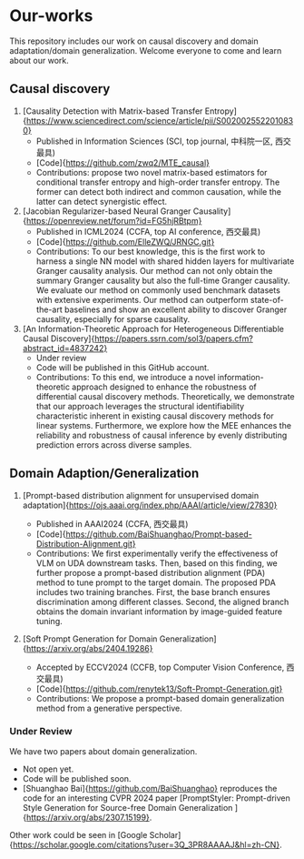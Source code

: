 # Our-works
This repository includes our work on causal discovery and domain adaptation/domain generalization.
Welcome everyone to come and learn about our work.

## Causal discovery

1. [Causality Detection with Matrix-based Transfer Entropy]{https://www.sciencedirect.com/science/article/pii/S0020025522010830}
   - Published in Information Sciences (SCI, top journal, 中科院一区, 西交最具)
   - [Code]{https://github.com/zwq2/MTE_causal}
   - Contributions: propose two novel matrix-based estimators for conditional transfer entropy and high-order transfer entropy.
     The former can detect both indirect and common causation, while the latter can detect synergistic effect. 
2. [Jacobian Regularizer-based Neural Granger Causality]{https://openreview.net/forum?id=FG5hjRBtpm}
   - Published in ICML2024 (CCFA, top AI conference, 西交最具)
   - [Code]{https://github.com/ElleZWQ/JRNGC.git}
   - Contributions: To our best knowledge, this is the first work to harness a single NN model with shared hidden layers for multivariate Granger causality analysis. Our method can not only obtain the summary Granger causality but also the full-time Granger causality. We evaluate our method on commonly used benchmark datasets with extensive experiments. Our method can
outperform state-of-the-art baselines and show an excellent ability to discover Granger causality, especially for sparse causality.
3. [An Information-Theoretic Approach for Heterogeneous Differentiable Causal Discovery]{https://papers.ssrn.com/sol3/papers.cfm?abstract_id=4837242}
   - Under review
   - Code will be published in this GitHub account.
   - Contributions: To this end, we introduce a novel information-theoretic approach designed to enhance the robustness of differential causal discovery methods. Theoretically, we demonstrate that our approach leverages the structural identifiability characteristic inherent in existing causal discovery methods for linear systems. Furthermore, we explore how the MEE
enhances the reliability and robustness of causal inference by evenly distributing prediction errors across diverse samples.

## Domain Adaption/Generalization

1. [Prompt-based distribution alignment for unsupervised domain adaptation]{https://ojs.aaai.org/index.php/AAAI/article/view/27830}
   - Published in AAAI2024 (CCFA, 西交最具)
   - [Code]{https://github.com/BaiShuanghao/Prompt-based-Distribution-Alignment.git}
   - Contributions: We first experimentally verify the effectiveness of VLM on UDA downstream tasks. Then, based on this finding, we further propose a prompt-based distribution alignment (PDA) method to tune prompt to the target domain. The proposed PDA includes two training branches. First, the base branch ensures discrimination among different
classes. Second, the aligned branch obtains the domain invariant information by image-guided feature tuning.

2. [Soft Prompt Generation for Domain Generalization]{https://arxiv.org/abs/2404.19286}
   - Accepted by ECCV2024 (CCFB, top Computer Vision Conference, 西交最具)
   - [Code]{https://github.com/renytek13/Soft-Prompt-Generation.git}
   - Contributions: We propose a prompt-based domain generalization method from a generative perspective.

### Under Review
We have two papers about domain generalization.
   -  Not open yet.
   - Code will be published soon. 
   - [Shuanghao Bai]{https://github.com/BaiShuanghao} reproduces the code for an interesting CVPR 2024 paper [PromptStyler: Prompt-driven Style Generation for Source-free Domain Generalization
]{https://arxiv.org/abs/2307.15199}.

Other work could be seen in [Google Scholar]{https://scholar.google.com/citations?user=3Q_3PR8AAAAJ&hl=zh-CN}.
  


